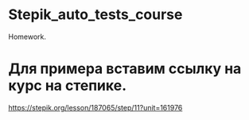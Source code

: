 # Stepik_auto_tests_course
Homework.
# Для примера вставим ссылку на курс на степике.
https://stepik.org/lesson/187065/step/11?unit=161976
